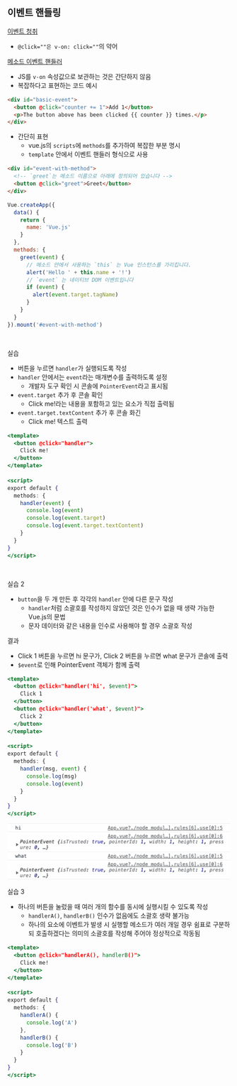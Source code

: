 ## 이벤트 핸들링

[이벤트 청취](https://v3.ko.vuejs.org/guide/events.html#%E1%84%8B%E1%85%B5%E1%84%87%E1%85%A6%E1%86%AB%E1%84%90%E1%85%B3-%E1%84%8E%E1%85%A5%E1%86%BC%E1%84%8E%E1%85%B1)

- `@click=""은 v-on: click=""`의 약어

[메소드 이벤트 핸들러](https://v3.ko.vuejs.org/guide/events.html#%E1%84%86%E1%85%A6%E1%84%89%E1%85%A9%E1%84%83%E1%85%B3-%E1%84%8B%E1%85%B5%E1%84%87%E1%85%A6%E1%86%AB%E1%84%90%E1%85%B3-%E1%84%92%E1%85%A2%E1%86%AB%E1%84%83%E1%85%B3%E1%86%AF%E1%84%85%E1%85%A5)

- JS를 `v-on` 속성값으로 보관하는 것은 간단하지 않음
- 복잡하다고 표현하는 코드 예시

```html
<div id="basic-event">
  <button @click="counter += 1">Add 1</button>
  <p>The button above has been clicked {{ counter }} times.</p>
</div>
```

- 간단히 표현
    - vue.js의 `scripts`에 `methods`를 추가하여 복잡한 부분 명시
    - `template` 안에서 이벤트 핸들러 형식으로 사용

```html
<div id="event-with-method">
  <!-- `greet`는 메소드 이름으로 아래에 정의되어 있습니다 -->
  <button @click="greet">Greet</button>
</div>
```

```jsx
Vue.createApp({
  data() {
    return {
      name: 'Vue.js'
    }
  },
  methods: {
    greet(event) {
      // 메소드 안에서 사용하는 `this` 는 Vue 인스턴스를 가리킵니다.
      alert('Hello ' + this.name + '!')
      // `event` 는 네이티브 DOM 이벤트입니다
      if (event) {
        alert(event.target.tagName)
      }
    }
  }
}).mount('#event-with-method')
```

<br/>

실습

- 버튼을 누르면 `handler`가 실행되도록 작성
- `handler` 안에서는 `event`라는 매개변수를 출력하도록 설정
    - 개발자 도구 확인 시 콘솔에 `PointerEvent`라고 표시됨
- `event.target` 추가 후 콘솔 확인
    - Click me!라는 내용을 포함하고 있는 요소가 직접 출력됨
- `event.target.textContent` 추가 후 콘솔 화긴
    - Click me! 텍스트 출력

```jsx
<template>
  <button @click="handler">
    Click me!
  </button>
</template>

<script>
export default {
  methods: {
    handler(event) {
      console.log(event)
      console.log(event.target)
      console.log(event.target.textContent)
    }
  }
}
</script>
```

<br/>

실습 2

- `button`을 두 개 만든 후 각각의 `handler` 안에 다른 문구 작성
    - `handler`처럼 소괄호를 작성하지 않았던 것은 인수가 없을 때 생략 가능한 Vue.js의 문법
    - 문자 데이터와 같은 내용을 인수로 사용해야 할 경우 소괄호 작성

결과

- Click 1 버튼을 누르면 hi 문구가, Click 2 버튼을 누르면 what 문구가 콘솔에 출력
- `$event`로 인해 PointerEvent 객체가 함께 출력

```jsx
<template>
  <button @click="handler('hi', $event)">
    Click 1
  </button>
  <button @click="handler('what', $event)">
    Click 2
  </button>
</template>

<script>
export default {
  methods: {
    handler(msg, event) {
      console.log(msg)
      console.log(event)
    }
  }
}
</script>
```

<img src="../images/2-28.png" width="600px" />

<br/>

실습 3

- 하나의 버튼을 눌렀을 때 여러 개의 함수를 동시에 실행시킬 수 있도록 작성
    - `handlerA()`, `handlerB()` 인수가 없음에도 소괄호 생략 불가능
    - 하나의 요소에 이벤트가 발생 시 실행할 메소드가 여러 개일 경우 쉼표로 구분하되 호출하겠다는 의미의 소괄호를 작성해 주어야 정상적으로 작동됨

```jsx
<template>
  <button @click="handlerA(), handlerB()">
    Click me!
  </button>
</template>

<script>
export default {
  methods: {
    handlerA() {
      console.log('A')
    },
    handlerB() {
      console.log('B')
    }
  }
}
</script>
```